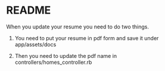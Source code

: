 # README

When you update your resume you need to do two things.

1. You need to put your resume in pdf form and save it under app/assets/docs

2. Then you need to update the pdf name in controllers/homes_controller.rb
